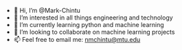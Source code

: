 - 👋 Hi, I’m @Mark-Chintu
- 👀 I’m interested in all things engineering and technology
- 🌱 I’m currently learning python and machine learning
- 💞️ I’m looking to collaborate on machine learning projects
- 📫 Feel free to email me: nmchintu@mtu.edu

<!---
Mark-Chintu/Mark-Chintu is a ✨ special ✨ repository because its `README.md` (this file) appears on your GitHub profile.
You can click the Preview link to take a look at your changes.
--->
